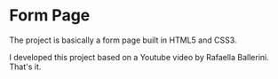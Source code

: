 # Form Page 

The project is basically a form page built in HTML5 and CSS3. 

I developed this project based on a Youtube video by Rafaella Ballerini. That's it.


